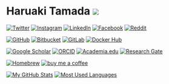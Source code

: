 # Haruaki Tamada ![](https://komarev.com/ghpvc/?username=tamada)

[![Twitter](https://img.shields.io/badge/Twitter-%40tama5-1DA1F2?logo=twitter)](https://twitter.com/tama5)
[![Instagram](https://img.shields.io/badge/Instagram-htamada-E4405F?logo=instagram)](https://instagram.com/htamada)
[![LinkedIn](https://img.shields.io/badge/LinkedIn-htamada-0A66C2?logo=linkedin)](https://www.linkedin.com/in/htamada)
[![Facebook](https://img.shields.io/badge/Facebook-haruaki.tamada-1877F2?logo=facebook&logoColor=white)](https://www.facebook.com/haruaki.tamada)
[![Reddit](https://img.shields.io/badge/Reddit-u/tamada3-FF4500?logo=reddit)](https://www.reddit.com/user/tamada3)

[![GitHub](https://img.shields.io/badge/GitHub-tamada-181717?logo=github)](https://github.com/tamada)
[![Bitbucket](https://img.shields.io/badge/Bitbucket-htamada-0052CC?logo=bitbucket)](https://bitbucket.org/htamada/)
[![GitLab](https://img.shields.io/badge/GitLab-htamada-FCA121?logo=gitlab)](https://gitlab.com/htamada)
[![Docker Hub](https://img.shields.io/badge/Docker%20Hub-tamada-2496ED?logo=docker&logoColor=white)](https://hub.docker.com/u/tamada/)

[![Google Scholar](https://img.shields.io/badge/Google%20Scholar-H.%20Tamada-4285F4?logo=google%20scholar&logoColor=white)](https://scholar.google.co.jp/citations?user=Qbslp6UAAAAJ)
[![ORCID](https://img.shields.io/badge/ORCID-H.%20Tamada-A6CE39?logo=orcid)](https://orcid.org/0000-0003-1838-9184)
[![Academia.edu](https://img.shields.io/badge/Academia-H.%20Tamada-41454A?logo=academia)](https://kyoto-su.academia.edu/HTamada)
[![Research Gate](https://img.shields.io/badge/Research%20Gate-H.%20Tamada-00CCBB?logo=researchgate)](https://www.researchgate.net/profile/Haruaki_Tamada)

[![Homebrew](https://img.shields.io/badge/Homebrew-tamada/brew-FBB040?logo=homebrew)](https://github.com/tamada/homebrew-brew)
[![buy me a coffee](https://img.shields.io/badge/Buy%20me-a%20coffee!-ffdd00?logo=buy%20me%20a%20coffee)](https://www.buymeacoffee.com/KP27ij5)

[![My GitHub Stats](https://github-readme-stats.vercel.app/api?username=tamada&show_icons=true)](https://github.com/anuraghazra/github-readme-stats)
[![Most Used Languages](https://github-readme-stats.vercel.app/api/top-langs/?username=tamada&layout=compact)](https://github.com/anuraghazra/github-readme-stats)
